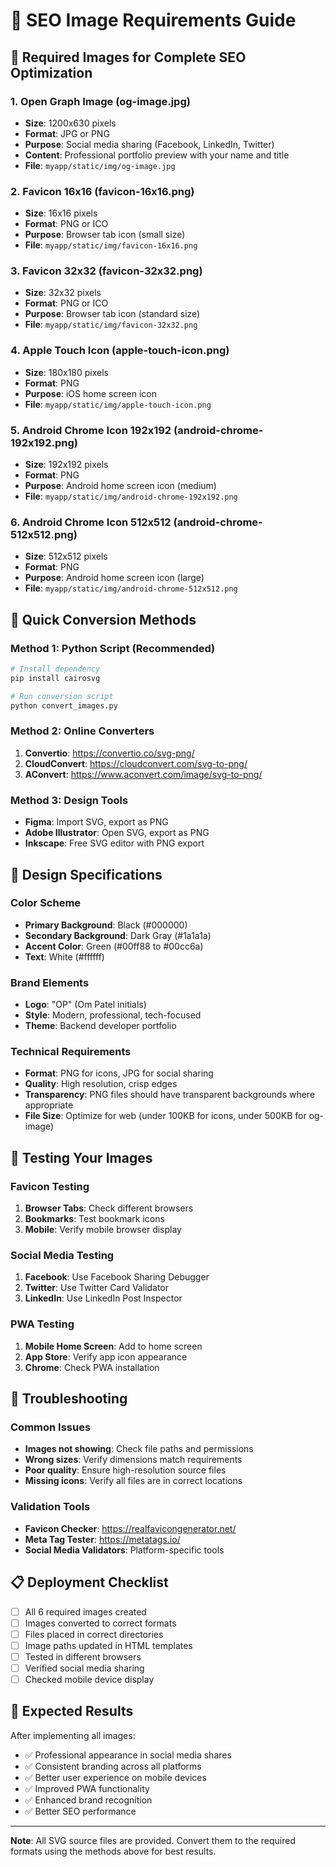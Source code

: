 # 📸 SEO Image Requirements Guide

## 🎯 Required Images for Complete SEO Optimization

### 1. **Open Graph Image (og-image.jpg)**
- **Size**: 1200x630 pixels
- **Format**: JPG or PNG
- **Purpose**: Social media sharing (Facebook, LinkedIn, Twitter)
- **Content**: Professional portfolio preview with your name and title
- **File**: `myapp/static/img/og-image.jpg`

### 2. **Favicon 16x16 (favicon-16x16.png)**
- **Size**: 16x16 pixels
- **Format**: PNG or ICO
- **Purpose**: Browser tab icon (small size)
- **File**: `myapp/static/img/favicon-16x16.png`

### 3. **Favicon 32x32 (favicon-32x32.png)**
- **Size**: 32x32 pixels
- **Format**: PNG or ICO
- **Purpose**: Browser tab icon (standard size)
- **File**: `myapp/static/img/favicon-32x32.png`

### 4. **Apple Touch Icon (apple-touch-icon.png)**
- **Size**: 180x180 pixels
- **Format**: PNG
- **Purpose**: iOS home screen icon
- **File**: `myapp/static/img/apple-touch-icon.png`

### 5. **Android Chrome Icon 192x192 (android-chrome-192x192.png)**
- **Size**: 192x192 pixels
- **Format**: PNG
- **Purpose**: Android home screen icon (medium)
- **File**: `myapp/static/img/android-chrome-192x192.png`

### 6. **Android Chrome Icon 512x512 (android-chrome-512x512.png)**
- **Size**: 512x512 pixels
- **Format**: PNG
- **Purpose**: Android home screen icon (large)
- **File**: `myapp/static/img/android-chrome-512x512.png`

## 🚀 Quick Conversion Methods

### Method 1: Python Script (Recommended)
```bash
# Install dependency
pip install cairosvg

# Run conversion script
python convert_images.py
```

### Method 2: Online Converters
1. **Convertio**: https://convertio.co/svg-png/
2. **CloudConvert**: https://cloudconvert.com/svg-to-png/
3. **AConvert**: https://www.aconvert.com/image/svg-to-png/

### Method 3: Design Tools
- **Figma**: Import SVG, export as PNG
- **Adobe Illustrator**: Open SVG, export as PNG
- **Inkscape**: Free SVG editor with PNG export

## 🎨 Design Specifications

### Color Scheme
- **Primary Background**: Black (#000000)
- **Secondary Background**: Dark Gray (#1a1a1a)
- **Accent Color**: Green (#00ff88 to #00cc6a)
- **Text**: White (#ffffff)

### Brand Elements
- **Logo**: "OP" (Om Patel initials)
- **Style**: Modern, professional, tech-focused
- **Theme**: Backend developer portfolio

### Technical Requirements
- **Format**: PNG for icons, JPG for social sharing
- **Quality**: High resolution, crisp edges
- **Transparency**: PNG files should have transparent backgrounds where appropriate
- **File Size**: Optimize for web (under 100KB for icons, under 500KB for og-image)

## 📱 Testing Your Images

### Favicon Testing
1. **Browser Tabs**: Check different browsers
2. **Bookmarks**: Test bookmark icons
3. **Mobile**: Verify mobile browser display

### Social Media Testing
1. **Facebook**: Use Facebook Sharing Debugger
2. **Twitter**: Use Twitter Card Validator
3. **LinkedIn**: Use LinkedIn Post Inspector

### PWA Testing
1. **Mobile Home Screen**: Add to home screen
2. **App Store**: Verify app icon appearance
3. **Chrome**: Check PWA installation

## 🔧 Troubleshooting

### Common Issues
- **Images not showing**: Check file paths and permissions
- **Wrong sizes**: Verify dimensions match requirements
- **Poor quality**: Ensure high-resolution source files
- **Missing icons**: Verify all files are in correct locations

### Validation Tools
- **Favicon Checker**: https://realfavicongenerator.net/
- **Meta Tag Tester**: https://metatags.io/
- **Social Media Validators**: Platform-specific tools

## 📋 Deployment Checklist

- [ ] All 6 required images created
- [ ] Images converted to correct formats
- [ ] Files placed in correct directories
- [ ] Image paths updated in HTML templates
- [ ] Tested in different browsers
- [ ] Verified social media sharing
- [ ] Checked mobile device display

## 🎯 Expected Results

After implementing all images:
- ✅ Professional appearance in social media shares
- ✅ Consistent branding across all platforms
- ✅ Better user experience on mobile devices
- ✅ Improved PWA functionality
- ✅ Enhanced brand recognition
- ✅ Better SEO performance

---

**Note**: All SVG source files are provided. Convert them to the required formats using the methods above for best results.


